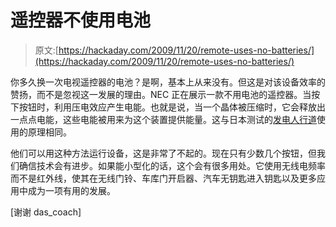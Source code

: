 # 遥控器不使用电池

> 原文:[https://hackaday.com/2009/11/20/remote-uses-no-batteries/](https://hackaday.com/2009/11/20/remote-uses-no-batteries/)

你多久换一次电视遥控器的电池？是啊，基本上从来没有。但这是对该设备效率的赞扬，而不是忽视这一发展的理由。NEC 正在展示一款不用电池的遥控器。当按下按钮时，利用压电效应产生电能。也就是说，当一个晶体被压缩时，它会释放出一点点电能，这些电能被用来为这个装置提供能量。这与日本测试的[发电人行道](http://vimeo.com/2503037)使用的原理相同。

他们可以用这种方法运行设备，这是非常了不起的。现在只有少数几个按钮，但我们确信技术会有进步。如果能小型化的话，这个会有很多用处。它使用无线电频率而不是红外线，使其在无线门铃、车库门开启器、汽车无钥匙进入钥匙以及更多应用中成为一项有用的发展。

[谢谢 das_coach]